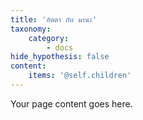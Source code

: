 ```yaml
---
title: 'อัตตา กับ มานะ'
taxonomy:
    category:
        - docs
hide_hypothesis: false
content:
    items: '@self.children'
---
```


Your page content goes here.
